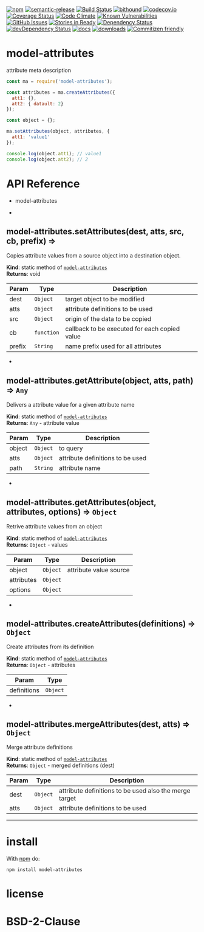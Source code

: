 [![npm](https://img.shields.io/npm/v/model-attributes.svg)](https://www.npmjs.com/package/model-attributes)
[![semantic-release](https://img.shields.io/badge/%20%20%F0%9F%93%A6%F0%9F%9A%80-semantic--release-e10079.svg)](https://github.com/arlac77/model-attributes)
[![Build Status](https://secure.travis-ci.org/arlac77/model-attributes.png)](http://travis-ci.org/arlac77/model-attributes)
[![bithound](https://www.bithound.io/github/arlac77/model-attributes/badges/score.svg)](https://www.bithound.io/github/arlac77/model-attributes)
[![codecov.io](http://codecov.io/github/arlac77/model-attributes/coverage.svg?branch=master)](http://codecov.io/github/arlac77/model-attributes?branch=master)
[![Coverage Status](https://coveralls.io/repos/arlac77/model-attributes/badge.svg)](https://coveralls.io/r/arlac77/model-attributes)
[![Code Climate](https://codeclimate.com/github/arlac77/model-attributes/badges/gpa.svg)](https://codeclimate.com/github/arlac77/model-attributes)
[![Known Vulnerabilities](https://snyk.io/test/github/arlac77/model-attributes/badge.svg)](https://snyk.io/test/github/arlac77/model-attributes)
[![GitHub Issues](https://img.shields.io/github/issues/arlac77/model-attributes.svg?style=flat-square)](https://github.com/arlac77/model-attributes/issues)
[![Stories in Ready](https://badge.waffle.io/arlac77/model-attributes.svg?label=ready&title=Ready)](http://waffle.io/arlac77/model-attributes)
[![Dependency Status](https://david-dm.org/arlac77/model-attributes.svg)](https://david-dm.org/arlac77/model-attributes)
[![devDependency Status](https://david-dm.org/arlac77/model-attributes/dev-status.svg)](https://david-dm.org/arlac77/model-attributes#info=devDependencies)
[![docs](http://inch-ci.org/github/arlac77/model-attributes.svg?branch=master)](http://inch-ci.org/github/arlac77/model-attributes)
[![downloads](http://img.shields.io/npm/dm/model-attributes.svg?style=flat-square)](https://npmjs.org/package/model-attributes)
[![Commitizen friendly](https://img.shields.io/badge/commitizen-friendly-brightgreen.svg)](http://commitizen.github.io/cz-cli/)

model-attributes
==========
attribute meta description

```javascript
const ma = require('model-attributes');

const attributes = ma.createAttributes({
  att1: {},
  att2: { datault: 2}
});

const object = {};

ma.setAttributes(object, attributes, {
  att1: 'value1'
});

console.log(object.att1); // value1
console.log(object.att2); // 2
```

# API Reference
- model-attributes

* <a name="module_model-attributes.setAttributes"></a>

## model-attributes.setAttributes(dest, atts, src, cb, prefix) ⇒
Copies attribute values from a source object into a destination object.

**Kind**: static method of <code>[model-attributes](#module_model-attributes)</code>  
**Returns**: void  

| Param | Type | Description |
| --- | --- | --- |
| dest | <code>Object</code> | target object to be modified |
| atts | <code>Object</code> | attribute definitions to be used |
| src | <code>Object</code> | origin of the data to be copied |
| cb | <code>function</code> | callback to be executed for each copied value |
| prefix | <code>String</code> | name prefix used for all attributes |


* <a name="module_model-attributes.getAttribute"></a>

## model-attributes.getAttribute(object, atts, path) ⇒ <code>Any</code>
Delivers a attribute value for a given attribute name

**Kind**: static method of <code>[model-attributes](#module_model-attributes)</code>  
**Returns**: <code>Any</code> - attribute value  

| Param | Type | Description |
| --- | --- | --- |
| object | <code>Object</code> | to query |
| atts | <code>Object</code> | attribute definitions to be used |
| path | <code>String</code> | attribute name |


* <a name="module_model-attributes.getAttributes"></a>

## model-attributes.getAttributes(object, attributes, options) ⇒ <code>Object</code>
Retrive attribute values from an object

**Kind**: static method of <code>[model-attributes](#module_model-attributes)</code>  
**Returns**: <code>Object</code> - values  

| Param | Type | Description |
| --- | --- | --- |
| object | <code>Object</code> | attribute value source |
| attributes | <code>Object</code> |  |
| options | <code>Object</code> |  |


* <a name="module_model-attributes.createAttributes"></a>

## model-attributes.createAttributes(definitions) ⇒ <code>Object</code>
Create attributes from its definition

**Kind**: static method of <code>[model-attributes](#module_model-attributes)</code>  
**Returns**: <code>Object</code> - attributes  

| Param | Type |
| --- | --- |
| definitions | <code>Object</code> | 


* <a name="module_model-attributes.mergeAttributes"></a>

## model-attributes.mergeAttributes(dest, atts) ⇒ <code>Object</code>
Merge attribute definitions

**Kind**: static method of <code>[model-attributes](#module_model-attributes)</code>  
**Returns**: <code>Object</code> - merged definitions (dest)  

| Param | Type | Description |
| --- | --- | --- |
| dest | <code>Object</code> | attribute definitions to be used also the merge target |
| atts | <code>Object</code> | attribute definitions to be used |


* * *

install
=======

With [npm](http://npmjs.org) do:

```shell
npm install model-attributes
```

license
=======

BSD-2-Clause
=======
